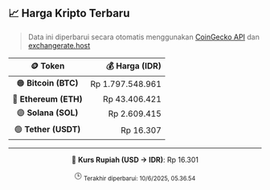 

<!-- HARGA_KRIPTO -->
## 📈 Harga Kripto Terbaru

> Data ini diperbarui secara otomatis menggunakan [CoinGecko API](https://www.coingecko.com/) dan [exchangerate.host](https://exchangerate.host/)

<div align="center">

| 🪙 Token | 💰 Harga (IDR) |
|:------:|---------------:|
| 🟠 **Bitcoin (BTC)**   | Rp 1.797.548.961 |
| 🔵 **Ethereum (ETH)**  | Rp 43.406.421 |
| 🟣 **Solana (SOL)**    | Rp 2.609.415 |
| 🟢 **Tether (USDT)**   | Rp 16.307 |

---

💱 **Kurs Rupiah (USD → IDR)**: Rp 16.301

🕒 <sub>Terakhir diperbarui: 10/6/2025, 05.36.54</sub>

</div>
<!-- /HARGA_KRIPTO -->